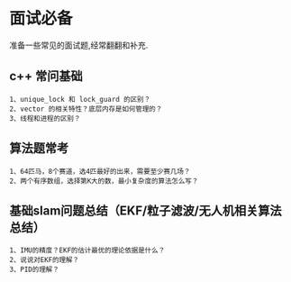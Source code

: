 # 面试必备

准备一些常见的面试题,经常翻翻和补充.

## c++ 常问基础
	1、unique_lock 和 lock_guard 的区别？
	2、vector 的相关特性？底层内存是如何管理的？
	3、线程和进程的区别？

## 算法题常考
	1、64匹马，8个赛道，选4匹最好的出来，需要至少赛几场？
	2、两个有序数组，选择第K大的数，最小复杂度的算法怎么写？

## 基础slam问题总结（EKF/粒子滤波/无人机相关算法总结）
	1、IMU的精度？EKF的估计最优的理论依据是什么？
	2、说说对EKF的理解？
	3、PID的理解？


